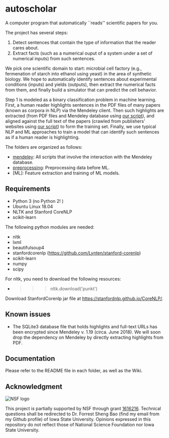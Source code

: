 # autoscholar
A computer program that automatically ``reads'' scientific papers for you. 

The project has several steps:
1. Detect sentences that contain the type of information that the reader cares about. 
2. Extract facts (such as a numerical ouput of a system under a set of numerical inputs) from such sentences.

We pick one scientific domain to start: microbial cell factory (e.g., fermenation of starch into ethanol using yeast) in the area of synthetic biology. We hope to automatically identify sentences about experimental conditions (inputs) and yields (outputs), then extract the numerical facts from them, and finally build a simulator that can predict the cell behavior. 

Step 1 is modeled as a binary classification problem in machine learning. First, a human reader highlights sentences in the PDF files of many papers (known as corpora in NLP) via the Mendeley client. Then such highlights are extracted (from PDF files and Mendeley database using [our script](mendeley/highlight_extract)), and aligned against the full text of the papers (crawled from publishers' websites using [our script](mendeley/paper_html_download)) to form the training set. Finally, we use typical NLP and ML approaches to train a model that can identify such sentences as if a human reader is highlighting. 

The folders are organized as follows: 
* [mendeley](mendeley): All scripts that involve the interaction with the Mendeley database. 
* [preprocessing](preprocessing): Preprocessing data before ML. 
* [ML]: Feature extraction and training of ML models. 

## Requirements
* Python 3 (no Python 2! )
* Ubuntu Linux 18.04
* NLTK and Stanford CoreNLP
* scikit-learn

The following python modules are needed:
- nltk
- lxml
- beautifulsoup4
- stanfordcorenlp (https://github.com/Lynten/stanford-corenlp)
- scikit-learn
- numpy
- scipy

For nltk, you need to download the following resources:
- >>> nltk.download('punkt')

Download StanfordCorenlp jar file at https://stanfordnlp.github.io/CoreNLP/.

## Known issues
* The SQLite3 database file that holds highlights and full-text URLs has been encrypted since Mendeley v. 1.19 (circa. June 2018). We will soon drop the dependency on Mendeley by directly extracting highlights from PDF. 

## Documentation
Please refer to the README file in each folder, as well as the Wiki. 

## Acknowledgment 

![NSF logo](https://www.nsf.gov/images/logos/nsf1.jpg "NSF logo")

This project is partially supported by NSF through grant [1616216](https://www.nsf.gov/awardsearch/showAward?AWD_ID=1616216 "NSF award page of the grant"). Technical questions shall be redirected to Dr. Forrest Sheng Bao (find my email from my Github profile) of Iowa State University. Opinions expressed in this repository do not reflect those of National Science Foundation nor Iowa State University. 
